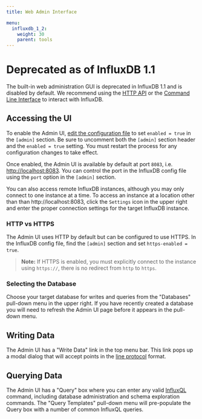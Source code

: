 ```yaml
---
title: Web Admin Interface

menu:
  influxdb_1_2:
    weight: 30
    parent: tools
---
```


# Deprecated as of InfluxDB 1.1

The built-in web administration GUI is deprecated in InfluxDB 1.1 and is disabled by default. We recommend using the [HTTP API](/influxdb/v1.2/tools/api/) or the [Command Line Interface](/influxdb/v1.2/tools/shell/) to interact with InfluxDB.

## Accessing the UI

To enable the Admin UI, [edit the configuration file](/influxdb/v1.2/administration/config/#enabled-false) to set `enabled = true` in the `[admin]` section. Be sure to uncomment both the `[admin]` section header and the `enabled = true` setting.
You must restart the process for any configuration changes to take effect.

Once enabled, the Admin UI is available by default at port `8083`, i.e. [http://localhost:8083](http://localhost:8083).
You can control the port in the InfluxDB config file using the `port` option in the `[admin]` section.

You can also access remote InfluxDB instances, although you may only connect to one instance at a time.
To access an instance at a location other than than http://localhost:8083, click the `Settings` icon in the upper right and enter the proper connection settings for the target InfluxDB instance.

### HTTP vs HTTPS

The Admin UI uses HTTP by default but can be configured to use HTTPS.
In the InfluxDB config file, find the `[admin]` section and set `https-enabled = true`.

> **Note:** If HTTPS is enabled, you must explicitly connect to the instance using `https://`, there is no redirect from `http` to `https`.

### Selecting the Database

Choose your target database for writes and queries from the "Databases" pull-down menu in the upper right.
If you have recently created a database you will need to refresh the Admin UI page before it appears in the pull-down menu.

## Writing Data

The Admin UI has a "Write Data" link in the top menu bar.
This link pops up a modal dialog that will accept points in the [line protocol](/influxdb/v1.2/concepts/glossary/#line-protocol) format.

## Querying Data

The Admin UI has a "Query" box where you can enter any valid [InfluxQL](/influxdb/v1.2/query_language/spec/) command, including database administration and schema exploration commands.
The "Query Templates" pull-down menu will pre-populate the Query box with a number of common InfluxQL queries.
